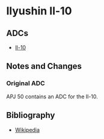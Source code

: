 # Ilyushin Il-10

## ADCs

- [Il-10](Il-10.json)

## Notes and Changes

### Original ADC

APJ 50 contains an ADC for the Il-10.

## Bibliography

- [Wikipedia](https://en.wikipedia.org/wiki/Ilyushin_Il-10)
